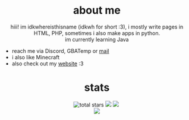 # <div align="center">about me</div>
<div align="center">
hiii! im idkwhereisthisname (idkwh for short :3), i mostly write pages in HTML, PHP, sometimes i also make apps in python.
<br/>
im currently learning Java
</div>

- reach me via Discord, GBATemp or [mail](mailto:hellothisisuport77967966868@gmail.com)
- i also like Minecraft
- also check out my [website](https://idkwh.ct8.pl) :3

# <div align="center">stats</div>
<div align="center">
  <img src="https://img.shields.io/github/stars/idkwhere1sthisname?style=flat&color=blue" alt="total stars"/>&nbsp;<img src="https://img.shields.io/badge/AMD-Radeon_RX_5500-ED1C24?logo=amd&logoColor=white"/>&nbsp;<img src="https://img.shields.io/badge/AMD-Ryzen_7_4000_Series-ED1C24?logoColor=white"/>&nbsp;<br/>
  <img src="https://github-readme-stats.vercel.app/api?username=idkwhere1sthisname&show=reviews,discussions_started,discussions_answered,prs_merged,prs_merged_percentage&theme=tokyonight"/>
</div>
